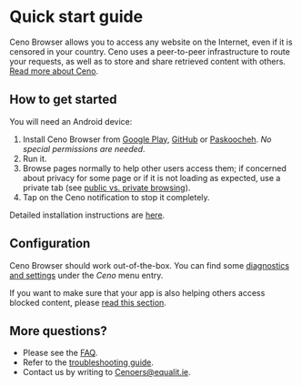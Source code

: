 # Quick start guide

Ceno Browser allows you to access any website on the Internet, even if it is censored in your country.  Ceno uses a peer-to-peer infrastructure to route your requests, as well as to store and share retrieved content with others.  [Read more about Ceno](Ceno.md).

## How to get started

You will need an Android device:

1. Install Ceno Browser from [Google Play][Ceno-gplay], [GitHub][Ceno-gh] or [Paskoocheh][Ceno-pask].  *No special permissions are needed*.
2. Run it.
3. Browse pages normally to help other users access them; if concerned about privacy for some page or if it is not loading as expected, use a private tab (see [public vs. private browsing](../concepts/public-private.md)).
4. Tap on the Ceno notification to stop it completely.

Detailed installation instructions are [here](../browser/install.md).

[Ceno-gplay]: https://play.google.com/store/apps/details?id=ie.equalit.Ceno
[Ceno-gh]: https://github.com/censorship-no/Ceno-browser/releases
[Ceno-pask]: https://paskoocheh.com/tools/124/android.html

## Configuration

Ceno Browser should work out-of-the-box.  You can find some [diagnostics and settings](../browser/settings.md) under the *Ceno* menu entry.

If you want to make sure that your app is also helping others access blocked content, please [read this section](../browser/bridging.md).

## More questions?

- Please see the [FAQ](faq.md).
- Refer to the [troubleshooting guide](../browser/troubleshooting.md).
- Contact us by writing to <Cenoers@equalit.ie>.

